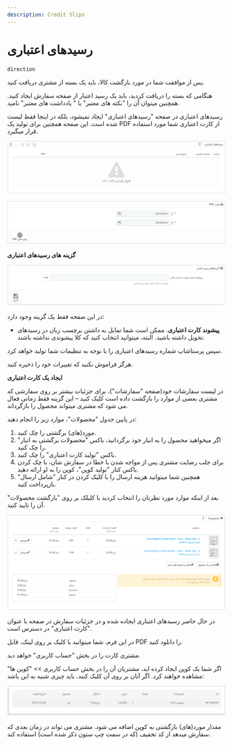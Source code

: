 ```yaml
---
description: Credit Slips
---
```


# رسیدهای اعتباری

```css
direction
```

پس از موافقت شما در مورد بازگشت کالا، باید یک بسته از مشتری دریافت کنید.

هنگامی که بسته را دریافت کردید، باید یک رسید اعتبار از صفحه سفارش ایجاد کنید. همچنین میتوان آن را "نکته های معتبر" یا " یادداشت های معتبر" نامید.

رسیدهای اعتباری در صفحه "رسیدهای اعتباری" ایجاد نمیشود، بلکه در اینجا فقط لیست شده است. این صفحه همچنین برای تولید یک PDF از کارت اعتباری شما مورد استفاده قرار میگیرد.



![](../../../../.gitbook/assets/image%20%2843%29.png)

![](../../../../.gitbook/assets/image%20%2834%29.png)

**گزینه های رسیدهای اعتباری**

![](../../../../.gitbook/assets/image%20%2838%29.png)

در این صفحه فقط یک گزینه وجود دارد:

* **پیشوند کارت اعتباری**. ممکن است شما تمایل به داشتن برچسب زبان در رسیدهای تحویل داشته باشید. البته، میتوانید انتخاب کنید که کلا پیشوندی نداشته باشند.

سپس پرستاشاپ شماره رسیدهای اعتباری را با توجه به تنظیمات شما تولید خواهد کرد.

هرگز فراموش نکنید که تغییرات خود را ذخیره کنید.

**ایجاد یک کارت اعتباری**

در لیست سفارشات خود\(صفحه "سفارشات"\)، برای جزئیات بیشتر بر روی سفارشی که مشتری بعضی از موارد را بازگشت داده است کلیک کنید – این گزینه فقط زمانی فعال می شود که مشتری میتواند محصول را بازگرداند.

در پایین جدول "محصولات"، موارد زیر را انجام دهید:

1. مورد\(های\) برگشتی را چک کنید.
2. اگر میخواهید محصول را به انبار خود برگردانید، باکس "محصولات برگشتی به انبار" را چک کنید.
3. باکس "تولید کارت اعتباری" را چک کنید.
4. برای جلب رضایت مشتری پس از مواجه شدن با خطا در سفارش شان، با چک کردن باکس کنار "تولید کوپن"، کوپن را به او ارائه دهید.
5. همچنین شما میتوانید هزینه ارسال را با کلیک کردن در کنار "شامل ارسال" بازپرداخت کنید.

بعد از اینکه موارد مورد نظرتان را انتخاب کردید با کلیلک بر روی "بازگشت محصولات" آن را تایید کنید.

![](../../../../.gitbook/assets/3%20%285%29.png)

در حال حاضر رسیدهای اعتباری ایجاده شده و در جزئیات سفارش در صفحه با عنوان "کارت اعتباری" در دسترس است.

در این فرم، شما میتوانید با کلیک بر روی لینک، فایل PDF را دانلود کنید.

مشتری کارت را در بخش "حساب کاربری" خواهد دید.

اگر شما یک کوپن ایجاد کرده اید، مشتریان آن را در بخش حساب کاربری &gt;&gt; "کوپن ها" مشاهده خواهند کرد. اگر آنان بر روی آن کلیک کنند، باید چیزی شبیه به این باشد:

![](../../../../.gitbook/assets/4%20%282%29.png)

مقدار مورد\(های\) بازگشتی به کوپن اضافه می شود. مشتری می تواند در زمان بعدی که سفارش میدهد از کد تخفیف \(که در سمت چپ ستون ذکر شده است\) استفاده کند.

